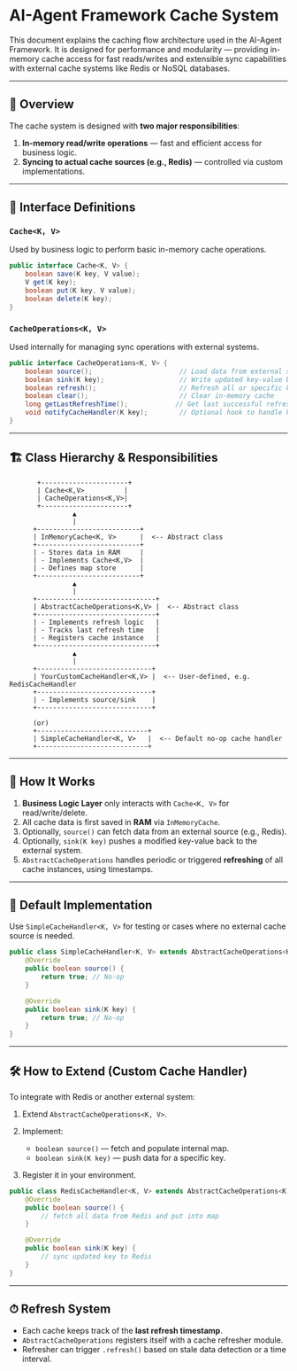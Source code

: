 
# AI-Agent Framework Cache System

This document explains the caching flow architecture used in the AI-Agent Framework. It is designed for performance and modularity — providing in-memory cache access for fast reads/writes and extensible sync capabilities with external cache systems like Redis or NoSQL databases.

---

## 🧠 Overview

The cache system is designed with **two major responsibilities**:

1. **In-memory read/write operations** — fast and efficient access for business logic.
2. **Syncing to actual cache sources (e.g., Redis)** — controlled via custom implementations.

---

## 🔌 Interface Definitions

### `Cache<K, V>`

Used by business logic to perform basic in-memory cache operations.

```java
public interface Cache<K, V> {
    boolean save(K key, V value);
    V get(K key);
    boolean put(K key, V value);
    boolean delete(K key);
}
````

### `CacheOperations<K, V>`

Used internally for managing sync operations with external systems.

```java
public interface CacheOperations<K, V> {
    boolean source();                      // Load data from external source into RAM
    boolean sink(K key);                   // Write updated key-value back to source
    boolean refresh();                     // Refresh all or specific keys
    boolean clear();                       // Clear in-memory cache
    long getLastRefreshTime();            // Get last successful refresh timestamp
    void notifyCacheHandler(K key);        // Optional hook to handle key updates
}
```

---

## 🏗 Class Hierarchy & Responsibilities

```plaintext
       +----------------------+
       | Cache<K,V>          |
       | CacheOperations<K,V>|
       +----------------------+
                ▲
                |
      +--------------------------+
      | InMemoryCache<K, V>      |  <-- Abstract class
      +--------------------------+
      | - Stores data in RAM     |
      | - Implements Cache<K,V>  |
      | - Defines map store      |
      +--------------------------+
                ▲
                |
      +------------------------------+
      | AbstractCacheOperations<K,V> |  <-- Abstract class
      +------------------------------+
      | - Implements refresh logic   |
      | - Tracks last refresh time   |
      | - Registers cache instance   |
      +------------------------------+
                ▲
                |
      +-----------------------------+
      | YourCustomCacheHandler<K,V> |  <-- User-defined, e.g. RedisCacheHandler
      +-----------------------------+
      | - Implements source/sink    |
      +-----------------------------+

      (or)
      +----------------------------+
      | SimpleCacheHandler<K, V>   |  <-- Default no-op cache handler
      +----------------------------+
```

---

## 🚀 How It Works

1. **Business Logic Layer** only interacts with `Cache<K, V>` for read/write/delete.
2. All cache data is first saved in **RAM** via `InMemoryCache`.
3. Optionally, `source()` can fetch data from an external source (e.g., Redis).
4. Optionally, `sink(K key)` pushes a modified key-value back to the external system.
5. `AbstractCacheOperations` handles periodic or triggered **refreshing** of all cache instances, using timestamps.

---

## 🧪 Default Implementation

Use `SimpleCacheHandler<K, V>` for testing or cases where no external cache source is needed.

```java
public class SimpleCacheHandler<K, V> extends AbstractCacheOperations<K, V> {
    @Override
    public boolean source() {
        return true; // No-op
    }

    @Override
    public boolean sink(K key) {
        return true; // No-op
    }
}
```

---

## 🛠 How to Extend (Custom Cache Handler)

To integrate with Redis or another external system:

1. Extend `AbstractCacheOperations<K, V>`.
2. Implement:

   * `boolean source()` — fetch and populate internal map.
   * `boolean sink(K key)` — push data for a specific key.
3. Register it in your environment.

```java
public class RedisCacheHandler<K, V> extends AbstractCacheOperations<K, V> {
    @Override
    public boolean source() {
        // fetch all data from Redis and put into map
    }

    @Override
    public boolean sink(K key) {
        // sync updated key to Redis
    }
}
```

---

## ⏱ Refresh System

* Each cache keeps track of the **last refresh timestamp**.
* `AbstractCacheOperations` registers itself with a cache refresher module.
* Refresher can trigger `.refresh()` based on stale data detection or a time interval.